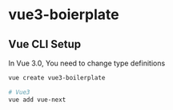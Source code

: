 # vue3-boierplate

## Vue CLI Setup

In Vue 3.0, You need to change type definitions

```bash
vue create vue3-boilerplate

# Vue3
vue add vue-next
```
